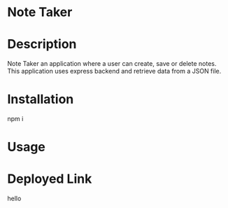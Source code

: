 # Note Taker

# Description
Note Taker an application where a user can create, save or delete notes. This application uses express backend and retrieve data from a JSON file. 

# Installation
npm i

# Usage

# Deployed Link

hello